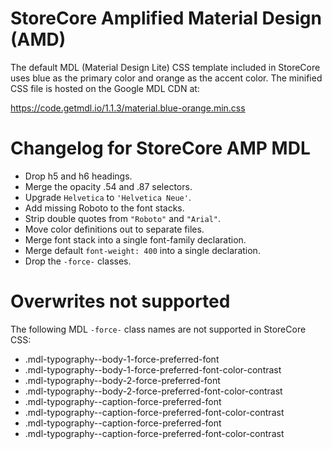 StoreCore Amplified Material Design (AMD)
=========================================

The default MDL (Material Design Lite) CSS template included in StoreCore uses
blue as the primary color and orange as the accent color.  The minified CSS
file is hosted on the Google MDL CDN at:

https://code.getmdl.io/1.1.3/material.blue-orange.min.css


# Changelog for StoreCore AMP MDL

- Drop h5 and h6 headings.
- Merge the opacity .54 and .87 selectors.
- Upgrade `Helvetica` to `'Helvetica Neue'`.
- Add missing Roboto to the font stacks.
- Strip double quotes from `"Roboto"` and `"Arial"`.
- Move color definitions out to separate files.
- Merge font stack into a single font-family declaration.
- Merge default `font-weight: 400` into a single declaration.
- Drop the `-force-` classes.

# Overwrites not supported

The following MDL `-force-` class names are not supported in StoreCore CSS:

- .mdl-typography--body-1-force-preferred-font
- .mdl-typography--body-1-force-preferred-font-color-contrast
- .mdl-typography--body-2-force-preferred-font
- .mdl-typography--body-2-force-preferred-font-color-contrast
- .mdl-typography--caption-force-preferred-font
- .mdl-typography--caption-force-preferred-font-color-contrast
- .mdl-typography--caption-force-preferred-font
- .mdl-typography--caption-force-preferred-font-color-contrast
